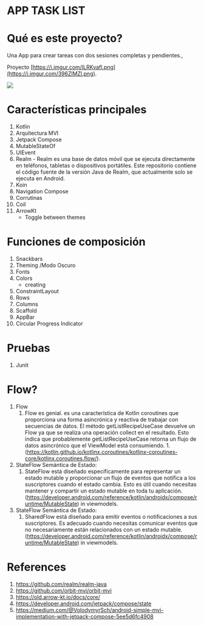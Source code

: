 # APP TASK LIST
# Qué es este proyecto?
Una App para crear tareas con dos sesiones completas y pendientes.,

Proyecto
[https://i.imgur.com/ILRKvafl.png](https://i.imgur.com/396ZlMZl.png).

![](https://i.imgur.com/YS54hA9h.png)

# Características principales
1. Kotlin
1. Arquitectura MVI
1. Jetpack Compose
1. MutableStateOf
1. UIEvent
1.   Realm - Realm es una base de datos móvil que se ejecuta directamente en teléfonos, tabletas o dispositivos portátiles. Este repositorio contiene el código fuente de la versión Java de Realm, que actualmente solo se ejecuta en Android.
1. Koin
1. Navigation Compose
1. Corrutinas
1. Coil
1. ArrowKt 
    - Toggle between themes

# Funciones de composición
1. Snackbars
3. Theming /Modo Oscuro
4. Fonts
5. Colors
    - creating
7. ConstraintLayout
8. Rows
9. Columns
10. Scaffold
11. AppBar
12. Circular Progress Indicator

# Pruebas
1. Junit

#  Flow?
1. Flow
    1. Flow es genial. es una característica de Kotlin coroutines que proporciona una forma asincrónica y reactiva de trabajar con secuencias de datos.
       El método getListRecipeUseCase devuelve un Flow ya que se realiza una operación collect en el resultado. Esto indica que probablemente getListRecipeUseCase retorna un flujo de datos asincrónico que el ViewModel está consumiendo.
       1.(https://kotlin.github.io/kotlinx.coroutines/kotlinx-coroutines-core/kotlinx.coroutines.flow/).
1. StateFlow Semántica de Estado:
    1. StateFlow  está diseñado específicamente para representar un estado mutable y proporcionar un flujo de eventos que notifica a los suscriptores cuando el estado cambia. Esto es útil cuando necesitas mantener y compartir un estado mutable en toda tu aplicación. (https://developer.android.com/reference/kotlin/androidx/compose/runtime/MutableState) in viewmodels.
1. StateFlow Semántica de Estado:
    1. SharedFlow  está diseñado para emitir eventos o notificaciones a sus suscriptores. Es adecuado cuando necesitas comunicar eventos que no necesariamente están relacionados con un estado mutable. (https://developer.android.com/reference/kotlin/androidx/compose/runtime/MutableState) in viewmodels.


# References
1. https://github.com/realm/realm-java
1. https://github.com/orbit-mvi/orbit-mvi
1. https://old.arrow-kt.io/docs/core/
1. https://developer.android.com/jetpack/compose/state
2. https://medium.com/@VolodymyrSch/android-simple-mvi-implementation-with-jetpack-compose-5ee5d6fc4908